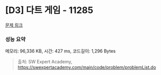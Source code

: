 # [D3] 다트 게임 - 11285 

[문제 링크](https://swexpertacademy.com/main/code/problem/problemDetail.do?contestProbId=AXZuaLsqz9wDFAST) 

### 성능 요약

메모리: 96,336 KB, 시간: 427 ms, 코드길이: 1,296 Bytes



> 출처: SW Expert Academy, https://swexpertacademy.com/main/code/problem/problemList.do